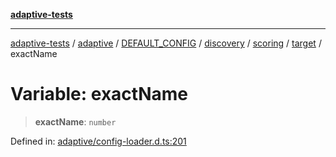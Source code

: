 [**adaptive-tests**](../../../../../../../../../../README.md)

***

[adaptive-tests](../../../../../../../../../../README.md) / [adaptive](../../../../../../../../../README.md) / [DEFAULT\_CONFIG](../../../../../../../README.md) / [discovery](../../../../../README.md) / [scoring](../../../README.md) / [target](../README.md) / exactName

# Variable: exactName

> **exactName**: `number`

Defined in: [adaptive/config-loader.d.ts:201](https://github.com/anon57396/adaptive-tests/blob/main/types/adaptive/config-loader.d.ts#L201)
